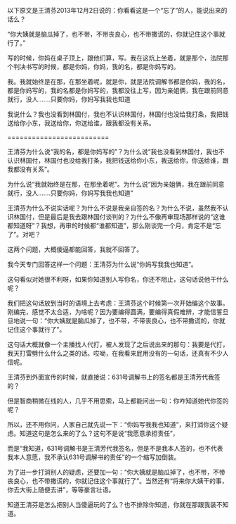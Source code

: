 以下原文是王清芬2013年12月2日说的：你看看这是一个“忘了”的人，能说出来的话么？

“你大姨就是脑瓜掉了，也不带，不带丧良心，也不带撒谎的，你就记住这个事就行了。”

写的时候，你妈在桌子顶上，跟他们算，写。我在这炕上坐着，就是那个，法院那个判决书写的时候，都是你妈，你妈，我的名，都是你妈写的。

我。我就始终是在那，在那坐着呢，就是你，就是法院调解书都是你妈，我的名，都是你妈写的，我的名都是你妈写的，我都没往上写，因为亲姐俩，我在跟前同意就行，没人…….只要你妈，你妈写我我也知道

我说什么？我也没看到林国付，我也不认识林国付，林国付也没给我打条，我把钱送给你小东，我送给你，你送给谁，跟我都没有关系。


=========================

王清芬为什么说“我的名，都是你妈写的”？为什么说“我也没看到林国付，我也不认识林国付，林国付也没给我打条，我把钱送给你小东，我送给你，你送给谁，跟我都没有关系”。

为什么说“我就始终是在那，在那坐着呢”。为什么说“因为亲姐俩，我在跟前同意就行，没人…….只要你妈，你妈写我我也知道”

王清芬为什么不说实话呢？为什么不说是我亲自签的名？为什么不说，虽然我不认识林国付，但是最后是我去跟林国付谈判的？为什么不像再审现场那样说的“这谁都知道呀”？我想，再审的时候都“谁都知道”，那么刚谈完一个月，肯定不是“忘了”。对吧？

这两个问题，大概傻逼都能回答，我就不回答了。

我今天专门回答这样一个问题：王清芬为什么说“你妈写我我也知道”。

这句看似对她很不利呀，如果你知道别人写你名，你还不阻止，这句话说他干什么呢？

我们把这句话放到当时的语境上去考虑：王清芬这个时候第一次开始编这个故事。刚编完，感觉不太合适，为啥呢？因为要编得圆满，要编得真假难辨，才能信誓旦旦地说一句：“你大姨就是脑瓜掉了，也不带，不带丧良心，也不带撒谎的，你就记住这个事就行了”。

这句话大概就像一个主播找人代打，被人发现了之后说出来的那句：我要是代打，我天打雷劈什么什么之类的话。哎呦，在我看来屁用没有的一句话，还真有不少人信呢。

王清芬到外面宣传的时候，就直接说：631号调解书上的签名都是王清芳代我签的？

但是智商稍微在线的人，几乎不用思索，马上都能问出一句：你咋知道她代你签的呢？

所以，还不用你问，人家自己就先说一下：“你妈写我我也知道”，来打消你这个疑虑。知道这句是怎么来的了么？这句不是说“我愿意承担责任”，

而是“我知道，631号调解书是王清芳代我签名，但是不是我本人签的，也不代表我本人意愿，我不承认631号调解书的责任”的一个缩写加倒装。

为了进一步打消别人的疑虑，还要加一句：“你大姨就是脑瓜掉了，也不带，不带丧良心，也不带撒谎的，你就记住这个事就行了”。当然还有“将来你大姨干的事，你去大街上随便去讲”，等等豪言壮语。

知道王清芬是怎么把别人当傻逼玩的了么？也不排除你知道，你就在那跟我装不知道。
